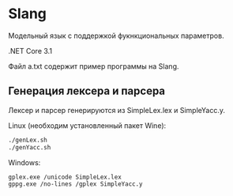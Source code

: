 Slang
=====

Модельный язык с поддержкой фукнкциональных параметров.

.NET Core 3.1

Файл a.txt содержит пример программы на Slang.

Генерация лексера и парсера
---------------------------

Лексер и парсер генерируются из SimpleLex.lex и SimpleYacc.y. 

Linux (необходим установленный пакет Wine): 
``` sh
./genLex.sh
./genYacc.sh
```

Windows:
```
gplex.exe /unicode SimpleLex.lex
gppg.exe /no-lines /gplex SimpleYacc.y
```
